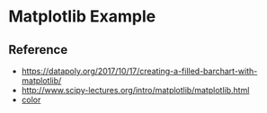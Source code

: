 # Matplotlib Example

## Reference
* https://datapoly.org/2017/10/17/creating-a-filled-barchart-with-matplotlib/
* http://www.scipy-lectures.org/intro/matplotlib/matplotlib.html
* [color](https://matplotlib.org/tutorials/colors/colors.html#sphx-glr-tutorials-colors-colors-py)
